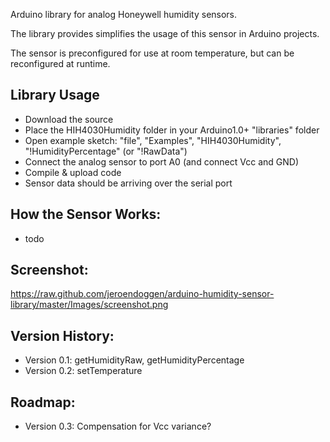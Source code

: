 Arduino library for analog Honeywell humidity sensors.

The library provides simplifies the usage of this sensor in Arduino projects.

The sensor is preconfigured for use at room temperature, but can be reconfigured at runtime.

## Library Usage
 * Download the source
 * Place the HIH4030Humidity folder in your Arduino1.0+ "libraries" folder
 * Open example sketch: "file", "Examples", "HIH4030Humidity", "!HumidityPercentage" (or "!RawData")
 * Connect the analog sensor to port A0 (and connect Vcc and GND)
 * Compile & upload code
 * Sensor data should be arriving over the serial port

## How the Sensor Works:
 * todo

## Screenshot:
https://raw.github.com/jeroendoggen/arduino-humidity-sensor-library/master/Images/screenshot.png

## Version History:                                                                                    
 * Version 0.1: getHumidityRaw, getHumidityPercentage
 * Version 0.2: setTemperature

## Roadmap:                                                                                           
 * Version 0.3: Compensation for Vcc variance?
